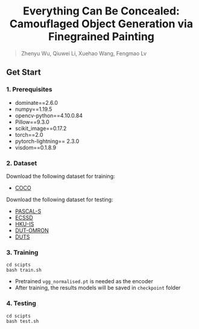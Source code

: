 <div align="center">
<h1>Everything Can Be Concealed: Camouflaged Object Generation via Finegrained Painting</h1>
</div>

> Zhenyu Wu, Qiuwei Li, Xuehao Wang, Fengmao Lv

## Get Start

### 1. Prerequisites

- dominate==2.6.0
- numpy==1.19.5
- opencv-python==4.10.0.84 
- Pillow==9.3.0
- scikit_image==0.17.2
- torch==2.0
- pytorch-lightning== 2.3.0 
- visdom==0.1.8.9

### 2. Dataset

Download the following dataset for training:

- [COCO](https://cocodataset.org/#home)

Download the following dataset for testing:

- [PASCAL-S](http://cbi.gatech.edu/salobj/)
- [ECSSD](https://www.cse.cuhk.edu.hk/leojia/projects/hsaliency/dataset.html)
- [HKU-IS](https://i.cs.hku.hk/~gbli/deep_saliency.html)
- [DUT-OMRON](http://saliencydetection.net/dut-omron/)
- [DUTS](http://saliencydetection.net/duts/)

### 3. Training

```
cd scipts
bash train.sh
```

- Pretrained `vgg_normalised.pt` is needed as the encoder 
- After training, the results models will be saved in `checkpoint` folder

### 4. Testing

```
cd scipts
bash test.sh
```




